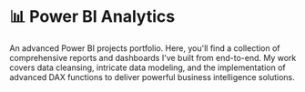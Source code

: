 # 📊 Power BI Analytics
An advanced Power BI projects portfolio. Here, you'll find a collection of comprehensive reports and dashboards I've built from end-to-end. My work covers data cleansing, intricate data modeling, and the implementation of advanced DAX functions to deliver powerful business intelligence solutions.
